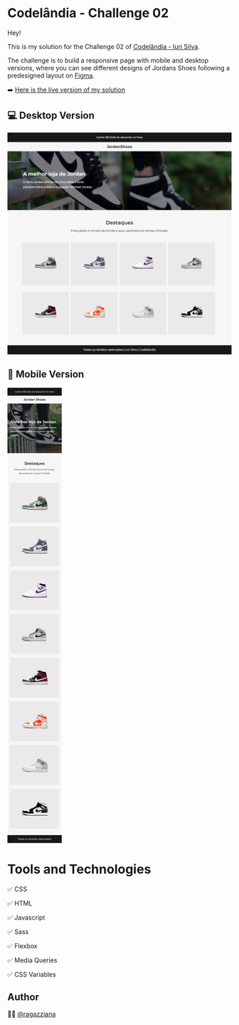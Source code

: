 # Codelândia - Challenge 02

Hey!

This is my solution for the Challenge 02 of  [Codelândia - Iuri Silva](https://discord.com/channels/853354677411905578/855846897854971914). 

The challenge is to build a responsive page with mobile and desktop versions, where you can see different designs of Jordans Shoes following a predesigned layout on [Figma](https://www.figma.com/file/Yb9IBH56g7T1hdIyZ3BMNO/Codel%C3%A2ndia-Desafios?node-id=1883:2).

➡️ [Here is the live version of my solution](https://ragazziana.github.io/jordan-project/)

## 💻 Desktop Version 

![Desktop Version](https://github.com/ragazziana/jordan-project/blob/main/design/Index%20-%20%20-%202022-07-27%20at%201.14.22%20PM.jpg?raw=true)

## 📱 Mobile Version 
![Desktop Version](https://github.com/ragazziana/jordan-project/blob/main/design/Shop%20-%20Home%20(Mobile).png?raw=true)

# Tools and Technologies

✅ CSS

✅ HTML

✅ Javascript

✅ Sass

✅ Flexbox

✅ Media Queries

✅ CSS Variables


## Author
👩‍💻  [@ragazziana](https://github.com/ragazziana)
